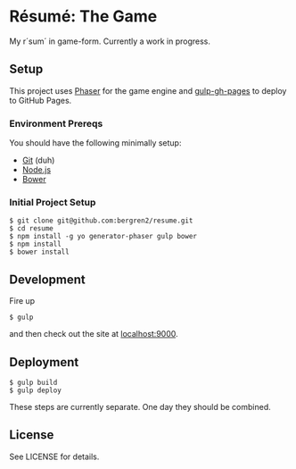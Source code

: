 # R&eacute;sum&eacute;: The Game

My r&acute;sum&acute; in game-form. Currently a work in progress.

## Setup

This project uses [Phaser](http://phaser.io/) for the game engine and
[gulp-gh-pages](https://github.com/rowoot/gulp-gh-pages) to deploy to GitHub
Pages.

### Environment Prereqs

You should have the following minimally setup:

- [Git](https://help.github.com/articles/set-up-git) (duh)
- [Node.js](http://nodejs.org/download/)
- [Bower](http://bower.io/)

### Initial Project Setup

    $ git clone git@github.com:bergren2/resume.git
    $ cd resume
    $ npm install -g yo generator-phaser gulp bower
    $ npm install
    $ bower install

## Development

Fire up

    $ gulp

and then check out the site at [localhost:9000](http://localhost:9000).

## Deployment

    $ gulp build
    $ gulp deploy

These steps are currently separate. One day they should be combined.

## License

See LICENSE for details.

